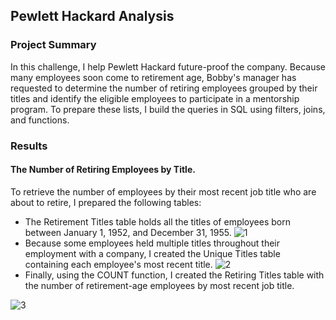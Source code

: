 ## Pewlett Hackard Analysis
### Project Summary
In this challenge, I help Pewlett Hackard future-proof the company. Because many employees soon come to retirement age, Bobby's manager has requested to determine the number of retiring employees grouped by their titles and identify the eligible employees to participate in a mentorship program. To prepare these lists, I build the queries in SQL using filters, joins, and functions.
### Results
#### The Number of Retiring Employees by Title.
To retrieve the number of employees by their most recent job title who are about to retire, I prepared the following tables: 
* The Retirement Titles table holds all the titles of employees born between January 1, 1952, and December 31, 1955.
![1](https://user-images.githubusercontent.com/100629325/180325707-f3a632f5-ea18-40d4-9129-adbd765e6ee0.png)
* Because some employees held multiple titles throughout their employment with a company, I created the Unique Titles table containing each employee's most recent title. 
![2](https://user-images.githubusercontent.com/100629325/180326134-370ce4f1-74a8-4994-b511-4cff7a704fbf.png)
* Finally, using the COUNT function, I created the Retiring Titles table with the number of retirement-age employees by most recent job title.

![3](https://user-images.githubusercontent.com/100629325/180326246-b18f22e9-f180-4171-99b0-08911bb86722.png)

